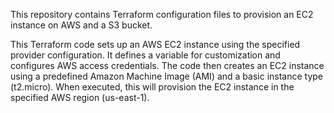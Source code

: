 This repository contains Terraform configuration files to provision an EC2 instance on AWS and a S3 bucket.

This Terraform code sets up an AWS EC2 instance using the specified provider configuration. It defines a variable for customization and configures AWS access credentials. The code then creates an EC2 instance using a predefined Amazon Machine Image (AMI) and a basic instance type (t2.micro). When executed, this will provision the EC2 instance in the specified AWS region (us-east-1).